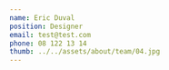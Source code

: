 ```yaml
---
name: Eric Duval
position: Designer
email: test@test.com
phone: 08 122 13 14
thumb: ../../assets/about/team/04.jpg
---
```

